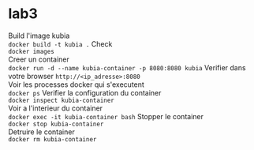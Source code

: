 # lab3
Build l'image kubia  
``docker build -t kubia .``
Check  
``docker images``  
Creer un container  
``docker run -d --name kubia-container -p 8080:8080 kubia``
Verifier dans votre browser 
``http://<ip_adresse>:8080``  
Voir les processes docker qui s'executent  
``docker ps``
Verifier la configuration du container  
``docker inspect kubia-container``  
Voir a l'interieur du container  
``docker exec -it kubia-container bash``
Stopper le container  
``docker stop kubia-container``  
Detruire le container  
``docker rm kubia-container``  

 



